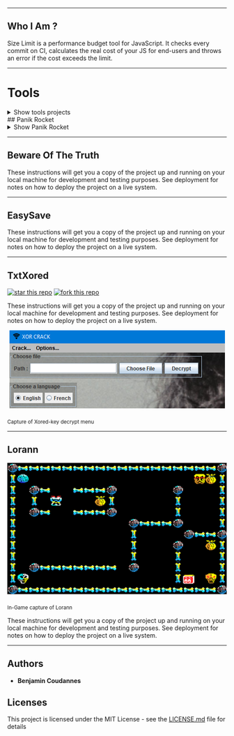 -----------------

## Who I Am ?

Size Limit is a performance budget tool for JavaScript. It checks every commit
on CI, calculates the real cost of your JS for end-users and throws an error
if the cost exceeds the limit.

-----------------

# Tools
<details><summary>Show tools projects</summary>
  <p>

  </p>
</details>
## Panik Rocket


<details><summary>Show Panik Rocket</summary>
  <p>
      <p align="center">
        <img src="https://github.com/RoseauFragile/PortFolio/blob/master/PanikRocket_InGame.png" width="600" height="400" />
      </p>
    <sub>In-Game capture of PanikRocket</sub>

    1. Size Limit contains a CLI tool, 3 plugins (`file`, `webpack`, `time`)
       and 3 plugin presets for popular use cases (`app`, `big-lib`, `small-lib`).
       A CLI tool finds plugins in `package.json` and loads the config.
  </p>
</details>

-----------------

## Beware Of The Truth

These instructions will get you a copy of the project up and running on your local machine for development and testing purposes. See deployment for notes on how to deploy the project on a live system.

-----------------

## EasySave

These instructions will get you a copy of the project up and running on your local machine for development and testing purposes. See deployment for notes on how to deploy the project on a live system.

-----------------

## TxtXored
[![star this repo](https://githubbadges.com/star.svg?user=RoseauFragile&repo=CryptoJava&style=default)](https://github.com/RoseauFragile/CryptoJava)
[![fork this repo](https://githubbadges.com/fork.svg?user=RoseauFragile&repo=CryptoJava&style=default)](https://github.com/RoseauFragile/CryptoJava/fork)

These instructions will get you a copy of the project up and running on your local machine for development and testing purposes. See deployment for notes on how to deploy the project on a live system.

<p align="center">
  <img src="https://github.com/RoseauFragile/PortFolio/blob/master/JavaXored_Xor.png" />
</p>
<sub>Capture of Xored-key decrypt menu</sub>

-----------------

## Lorann

<p align="center">
  <img src="https://github.com/RoseauFragile/PortFolio/blob/master/Lorann.png" />
</p>
<sub>In-Game capture of Lorann</sub>


These instructions will get you a copy of the project up and running on your local machine for development and testing purposes. See deployment for notes on how to deploy the project on a live system.


-----------------

## Authors

* **Benjamin Coudannes** 


## Licenses

This project is licensed under the MIT License - see the [LICENSE.md](LICENSE.md) file for details
